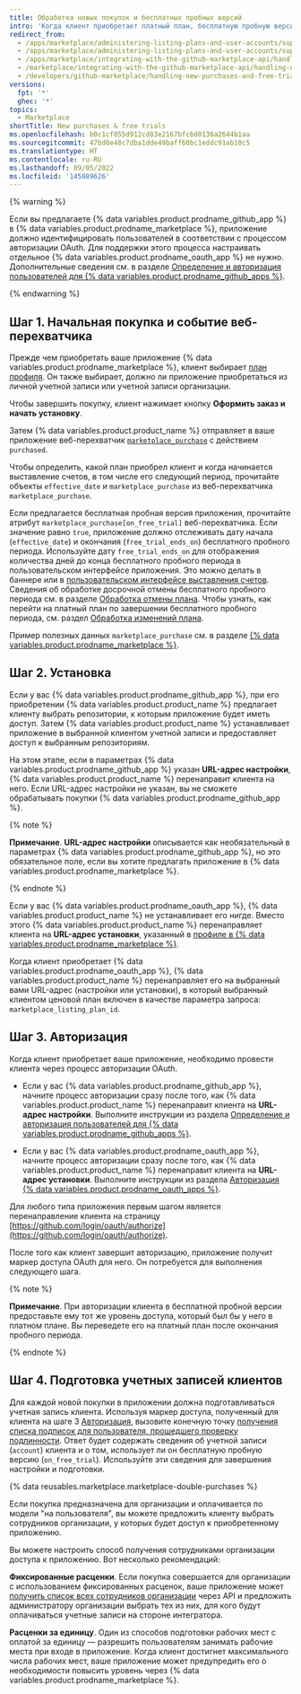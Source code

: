 ```yaml
---
title: Обработка новых покупок и бесплатных пробных версий
intro: 'Когда клиент приобретает платный план, бесплатную пробную версию или бесплатную версию приложения {% data variables.product.prodname_marketplace %}, вы получите веб-перехватчик [`marketplace_purchase` события](/marketplace/integrating-with-the-github-marketplace-api/github-marketplace-webhook-events) с действием `purchased`, которое запускает поток приобретения.'
redirect_from:
  - /apps/marketplace/administering-listing-plans-and-user-accounts/supporting-purchase-plans-for-github-apps
  - /apps/marketplace/administering-listing-plans-and-user-accounts/supporting-purchase-plans-for-oauth-apps
  - /apps/marketplace/integrating-with-the-github-marketplace-api/handling-new-purchases-and-free-trials
  - /marketplace/integrating-with-the-github-marketplace-api/handling-new-purchases-and-free-trials
  - /developers/github-marketplace/handling-new-purchases-and-free-trials
versions:
  fpt: '*'
  ghec: '*'
topics:
  - Marketplace
shortTitle: New purchases & free trials
ms.openlocfilehash: b0c1cf055d912cd83e2167bfcbd0136a2644b1aa
ms.sourcegitcommit: 47bd0e48c7dba1dde49baff60bc1eddc91ab10c5
ms.translationtype: HT
ms.contentlocale: ru-RU
ms.lasthandoff: 09/05/2022
ms.locfileid: '145089626'
---
```

{% warning %}

Если вы предлагаете {% data variables.product.prodname_github_app %} в {% data variables.product.prodname_marketplace %}, приложение должно идентифицировать пользователей в соответствии с процессом авторизации OAuth. Для поддержки этого процесса настраивать отдельное {% data variables.product.prodname_oauth_app %} не нужно. Дополнительные сведения см. в разделе [Определение и авторизация пользователей для {% data variables.product.prodname_github_apps %}](/apps/building-github-apps/identifying-and-authorizing-users-for-github-apps/).

{% endwarning %}

## Шаг 1. Начальная покупка и событие веб-перехватчика

Прежде чем приобретать ваше приложение {% data variables.product.prodname_marketplace %}, клиент выбирает [план профиля](/marketplace/selling-your-app/github-marketplace-pricing-plans/). Он также выбирает, должно ли приложение приобретаться из личной учетной записи или учетной записи организации.

Чтобы завершить покупку, клиент нажимает кнопку **Оформить заказ и начать установку**.

Затем {% data variables.product.product_name %} отправляет в ваше приложение веб-перехватчик [`marketplace_purchase`](/webhooks/event-payloads/#marketplace_purchase) с действием `purchased`.

Чтобы определить, какой план приобрел клиент и когда начинается выставление счетов, в том числе его следующий период, прочитайте объекты `effective_date` и `marketplace_purchase` из веб-перехватчика `marketplace_purchase`.

Если предлагается бесплатная пробная версия приложения, прочитайте атрибут `marketplace_purchase[on_free_trial]` веб-перехватчика. Если значение равно `true`, приложение должно отслеживать дату начала (`effective_date`) и окончания (`free_trial_ends_on`) бесплатного пробного периода. Используйте дату `free_trial_ends_on` для отображения количества дней до конца бесплатного пробного периода в пользовательском интерфейсе приложения. Это можно делать в баннере или в [пользовательском интерфейсе выставления счетов](/marketplace/selling-your-app/billing-customers-in-github-marketplace/#providing-billing-services-in-your-apps-ui). Сведения об обработке досрочной отмены бесплатного пробного периода см. в разделе [Обработка отмены плана](/developers/github-marketplace/handling-plan-cancellations). Чтобы узнать, как перейти на платный план по завершении бесплатного пробного периода, см. раздел [Обработка изменений плана](/developers/github-marketplace/handling-plan-changes).

Пример полезных данных `marketplace_purchase` см. в разделе [{% data variables.product.prodname_marketplace %}](/marketplace/integrating-with-the-github-marketplace-api/github-marketplace-webhook-events/).

## Шаг 2. Установка

Если у вас {% data variables.product.prodname_github_app %}, при его приобретении {% data variables.product.product_name %} предлагает клиенту выбрать репозитории, к которым приложение будет иметь доступ. Затем {% data variables.product.product_name %} устанавливает приложение в выбранной клиентом учетной записи и предоставляет доступ к выбранным репозиториям.

На этом этапе, если в параметрах {% data variables.product.prodname_github_app %} указан **URL-адрес настройки**, {% data variables.product.product_name %} перенаправит клиента на него. Если URL-адрес настройки не указан, вы не сможете обрабатывать покупки {% data variables.product.prodname_github_app %}.

{% note %}

**Примечание**. **URL-адрес настройки** описывается как необязательный в параметрах {% data variables.product.prodname_github_app %}, но это обязательное поле, если вы хотите предлагать приложение в {% data variables.product.prodname_marketplace %}.

{% endnote %}

Если у вас {% data variables.product.prodname_oauth_app %}, {% data variables.product.product_name %} не устанавливает его нигде. Вместо этого {% data variables.product.product_name %} перенаправляет клиента на **URL-адрес установки**, указанный в [профиле в {% data variables.product.prodname_marketplace %}](/marketplace/listing-on-github-marketplace/writing-github-marketplace-listing-descriptions/#listing-urls).

Когда клиент приобретает {% data variables.product.prodname_oauth_app %}, {% data variables.product.product_name %} перенаправляет его на выбранный вами URL-адрес (настройки или установки), в который выбранный клиентом ценовой план включен в качестве параметра запроса: `marketplace_listing_plan_id`.

## Шаг 3. Авторизация

Когда клиент приобретает ваше приложение, необходимо провести клиента через процесс авторизации OAuth.

* Если у вас {% data variables.product.prodname_github_app %}, начните процесс авторизации сразу после того, как {% data variables.product.product_name %} перенаправит клиента на **URL-адрес настройки**. Выполните инструкции из раздела [Определение и авторизация пользователей для {% data variables.product.prodname_github_apps %}](/apps/building-github-apps/identifying-and-authorizing-users-for-github-apps/).

* Если у вас {% data variables.product.prodname_oauth_app %}, начните процесс авторизации сразу после того, как {% data variables.product.product_name %} перенаправит клиента на **URL-адрес установки**. Выполните инструкции из раздела [Авторизация {% data variables.product.prodname_oauth_apps %}](/apps/building-oauth-apps/authorizing-oauth-apps/).

Для любого типа приложения первым шагом является перенаправление клиента на страницу [https://github.com/login/oauth/authorize](https://github.com/login/oauth/authorize).

После того как клиент завершит авторизацию, приложение получит маркер доступа OAuth для него. Он потребуется для выполнения следующего шага.

{% note %}

**Примечание**. При авторизации клиента в бесплатной пробной версии предоставьте ему тот же уровень доступа, который был бы у него в платном плане.  Вы переведете его на платный план после окончания пробного периода.

{% endnote %}

## Шаг 4. Подготовка учетных записей клиентов

Для каждой новой покупки в приложении должна подготавливаться учетная запись клиента. Используя маркер доступа, полученный для клиента на шаге 3 [Авторизация](#step-3-authorization), вызовите конечную точку [получения списка подписок для пользователя, прошедшего проверку подлинности](/rest/reference/apps#list-subscriptions-for-the-authenticated-user). Ответ будет содержать сведения об учетной записи (`account`) клиента и о том, использует ли он бесплатную пробную версию (`on_free_trial`). Используйте эти сведения для завершения настройки и подготовки.

{% data reusables.marketplace.marketplace-double-purchases %}

Если покупка предназначена для организации и оплачивается по модели "на пользователя", вы можете предложить клиенту выбрать сотрудников организации, у которых будет доступ к приобретенному приложению.

Вы можете настроить способ получения сотрудниками организации доступа к приложению. Вот несколько рекомендаций:

**Фиксированные расценки**. Если покупка совершается для организации с использованием фиксированных расценок, ваше приложение может [получить список всех сотрудников организации](/rest/reference/orgs#list-organization-members) через API и предложить администратору организации выбрать тех из них, для кого будут оплачиваться учетные записи на стороне интегратора.

**Расценки за единицу**. Один из способов подготовки рабочих мест с оплатой за единицу — разрешить пользователям занимать рабочие места при входе в приложение. Когда клиент достигнет максимального числа рабочих мест, ваше приложение может предупредить его о необходимости повысить уровень через {% data variables.product.prodname_marketplace %}.

